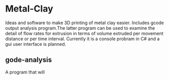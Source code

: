 # Metal-Clay
Ideas and software to make 3D printing of metal clay easier. Includes gcode output analysis program.The latter program can be used to examine the detail of flow rates for extrusion in terms of volume extruded per movement distance or per time interval. Currently it is a console probram in C# and a gui user interface is planned.
## gode-analysis
A program that will

